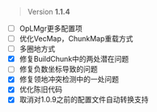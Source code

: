 > Version **1.1.4**
 
 - [ ] OpLMgr更多配置项
 - [ ] 优化VecMap，ChunkMap重载方式
 - [ ] 多圈地方式
 - [x] 修复BuildChunk中的两处潜在问题
 - [ ] 修复负数坐标导致的问题
 - [x] 修复领地冲突检测中的一处问题
 - [x] 优化陈旧代码
 - [x] 取消对1.0.9之前的配置文件自动转换支持